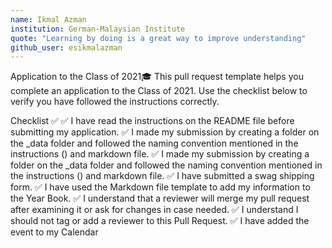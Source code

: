 ```yaml
---
name: Ikmal Azman
institution: German-Malaysian Institute
quote: "Learning by doing is a great way to improve understanding"
github_user: esikmalazman
---
```


Application to the Class of 2021🎓
This pull request template helps you complete an application to the Class of 2021. Use the checklist below to verify you have followed the instructions correctly.

Checklist ✅
✅ I have read the instructions on the README file before submitting my application.
✅  I made my submission by creating a folder on the _data folder and followed the naming convention mentioned in the instructions (<username>) and markdown file.
✅  I made my submission by creating a folder on the _data folder and followed the naming convention mentioned in the instructions (<username>) and markdown file.
✅  I have submitted a swag shipping form.
✅  I have used the Markdown file template to add my information to the Year Book.
✅  I understand that a reviewer will merge my pull request after examining it or ask for changes in case needed.
✅  I understand I should not tag or add a reviewer to this Pull Request.
✅  I have added the event to my Calendar
